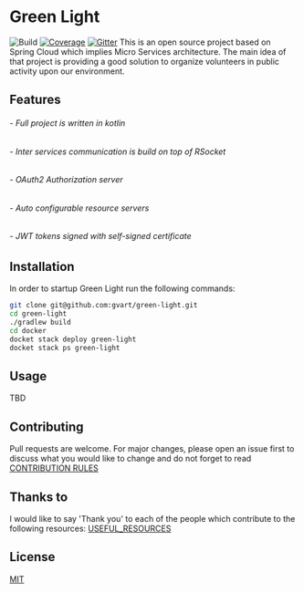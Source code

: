 # Green Light

![Build](https://github.com/gvart/green-light/workflows/Pipeline/badge.svg)
[![Coverage](https://sonarcloud.io/api/project_badges/measure?project=gvart_green-light&metric=coverage)](https://sonarcloud.io/dashboard?id=gvart_green-light)
[![Gitter](https://badges.gitter.im/green_light/community.svg)](https://gitter.im/green_light/community?utm_source=badge&utm_medium=badge&utm_campaign=pr-badge)
This is an open source project based on Spring Cloud which implies Micro Services 
architecture. The main idea of that project is providing a good solution to organize 
volunteers in public activity upon our environment.
## Features

###### - Full project is written in kotlin
###### - Inter services communication is build on top of RSocket
###### - OAuth2 Authorization server
###### - Auto configurable resource servers
###### - JWT tokens signed with self-signed certificate

## Installation
In order to startup Green Light run the following commands:
```bash
git clone git@github.com:gvart/green-light.git
cd green-light
./gradlew build
cd docker
docket stack deploy green-light
docket stack ps green-light
```
## Usage

TBD

## Contributing
Pull requests are welcome. For major changes, please open an issue first to discuss what you would like to change 
and do not forget to read [CONTRIBUTION RULES](./contributing.md)

## Thanks to
I would like to say 'Thank you' to each of the people which contribute to the following resources: [USEFUL_RESOURCES](./thanks_to.md)
## License
[MIT](https://choosealicense.com/licenses/mit/)